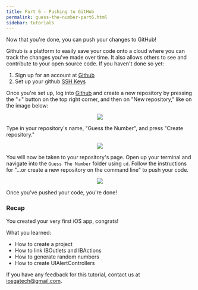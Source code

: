 ```yaml
---
title: Part 6 - Pushing to GitHub
permalink: guess-the-number-part6.html
sidebar: tutorials
---
```


Now that you're done, you can push your changes to GitHub!

Github is a platform to easily save your code onto a cloud where you can track the changes you've made over time. It also allows others to see and contribute to your open source code. If you haven't done so yet:

1. Sign up for an account at [Github](https://www.github.com)
2. Set up your github [SSH Keys](https://help.github.com/articles/generating-ssh-keys/)

Once you're set up, log into [Github](https://www.github.com) and create a new repository by pressing the "+" button on the top right corner, and then on "New repository," like on the image below:

<p align="center"> <img src="../images/guess-the-number/newRepo.png" align="center" style="max-width:75%"> </p>

Type in your repository's name, "Guess the Number", and press "Create repository."

<p align="center"> <img src="../images/guess-the-number/repoName.png" align="center" style="max-width:75%"> </p>

You will now be taken to your repository's page. Open up your terminal and navigate into the `Guess The Number` folder using `cd`. Follow the instructions for "...or create a new repository on the command line" to push your code.

<p align="center"> <img src="../images/guess-the-number/pushCode.png" align="center" style="max-width:75%"> </p>

Once you've pushed your code, you're done!

### Recap
You created your very first iOS app, congrats!

What you learned:
- How to create a project
- How to link IBOutlets and IBActions
- How to generate random numbers
- How to create UIAlertControllers

If you have any feedback for this tutorial, contact us at iosgatech@gmail.com.
